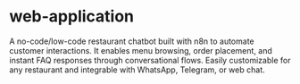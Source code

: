 # web-application
A no-code/low-code restaurant chatbot built with n8n to automate customer interactions. It enables menu browsing, order placement, and instant FAQ responses through conversational flows. Easily customizable for any restaurant and integrable with WhatsApp, Telegram, or web chat. 
